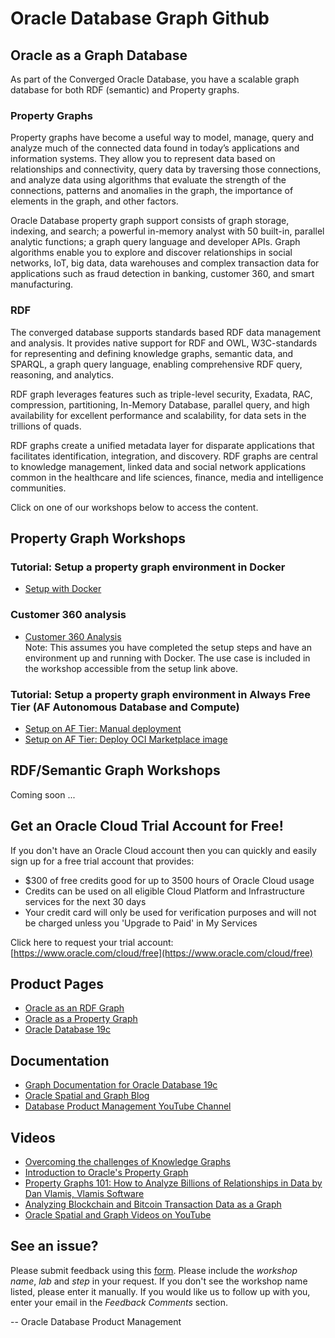 # Oracle Database Graph Github

## Oracle as a Graph Database
As part of the Converged Oracle Database, you have a scalable graph database for both RDF (semantic) and Property graphs. 

### Property Graphs
Property graphs have become a useful way to model, manage, query and analyze much of the connected data found in today’s applications and information systems.  They allow you to represent data based on relationships and connectivity, query data by traversing those connections, and analyze data using algorithms that evaluate the strength of the connections, patterns and anomalies in the graph, the importance of elements in the graph, and other factors.

Oracle Database property graph support consists of graph storage, indexing, and search; a powerful in-memory analyst with 50 built-in, parallel analytic functions; a graph query language and developer APIs. Graph algorithms enable you to explore and discover relationships in social networks, IoT, big data, data warehouses and complex transaction data for applications such as fraud detection in banking, customer 360, and smart manufacturing.

### RDF 
The converged database supports standards based RDF data management and analysis. It provides native support for RDF and OWL, W3C-standards for representing and defining knowledge graphs, semantic data, and SPARQL, a graph query language, enabling comprehensive RDF query, reasoning, and analytics.  

RDF graph leverages features such as triple-level security, Exadata, RAC, compression, partitioning, In-Memory Database, parallel query, and high availability for excellent performance and scalability, for data sets in the trillions of quads.  

RDF graphs create a unified metadata layer for disparate applications that facilitates identification, integration, and discovery.  RDF graphs are central to knowledge management, linked data and social network applications common in the healthcare and life sciences, finance, media and intelligence communities.


Click on one of our workshops below to access the content.

## Property Graph Workshops

### Tutorial: Setup a property graph environment in Docker
- [Setup with Docker](https://oracle.github.io/learning-library/data-management-library/database/graph/livelabs/)

### Customer 360 analysis 
- [Customer 360 Analysis](https://oracle.github.io/learning-library/data-management-library/database/graph/livelabs/)  
Note: This assumes you have completed the setup steps and have an environment up and running with Docker. The use case is included in the workshop accessible from the setup link above. 

### Tutorial: Setup a property graph environment in Always Free Tier (AF Autonomous Database and Compute)
- [Setup on AF Tier: Manual deployment](https://oracle.github.io/learning-library/data-management-library/database/graph/freetier/GraphServer_ManualSetup/)
- [Setup on AF Tier: Deploy OCI Marketplace image](https://oracle.github.io/learning-library/data-management-library/database/graph/freetier/GraphServer_MarketplaceImage)

## RDF/Semantic Graph Workshops

Coming soon ...


## Get an Oracle Cloud Trial Account for Free!
If you don't have an Oracle Cloud account then you can quickly and easily sign up for a free trial account that provides:
- $300 of free credits good for up to 3500 hours of Oracle Cloud usage
- Credits can be used on all eligible Cloud Platform and Infrastructure services for the next 30 days
- Your credit card will only be used for verification purposes and will not be charged unless you 'Upgrade to Paid' in My Services

Click here to request your trial account: [https://www.oracle.com/cloud/free](https://www.oracle.com/cloud/free)


## Product Pages
- [Oracle as an RDF Graph](https://www.oracle.com/database/technologies/spatialandgraph/rdf-graph-features.html)
- [Oracle as a Property Graph](https://www.oracle.com/database/technologies/spatialandgraph/property-graph-features.html)
- [Oracle Database 19c](https://www.oracle.com/database/)

## Documentation
- [Graph Documentation for Oracle Database 19c](https://docs.oracle.com/en/database/oracle/oracle-database/19/spatial-and-graph.html)
- [Oracle Spatial and Graph Blog](https://blogs.oracle.com/oraclespatial/)
- [Database Product Management YouTube Channel](https://www.youtube.com/channel/UCr6mzwq_gcdsefQWBI72wIQ)

## Videos
- [Overcoming the challenges of Knowledge Graphs](https://youtu.be/csvEBI0swwo)
- [Introduction to Oracle's Property Graph](https://youtube.com/watch?v=-DYVgYJPbQA&feature=youtu.be)
- [Property Graphs 101: How to Analyze Billions of Relationships in Data by Dan Vlamis, Vlamis Software](https://youtu.be/qaQO-mW6lFs)
- [Analyzing Blockchain and Bitcoin Transaction Data as a Graph](https://youtu.be/w8OEVobyhFE)
- [Oracle Spatial and Graph Videos on YouTube](https://www.youtube.com/channel/UCZqBavfLlCuS0il6zNY696w)


## See an issue?
Please submit feedback using this [form](https://apexapps.oracle.com/pls/apex/f?p=133:1:::::P1_FEEDBACK:1). Please include the *workshop name*, *lab* and *step* in your request.  If you don't see the workshop name listed, please enter it manually. If you would like us to follow up with you, enter your email in the *Feedback Comments* section.

-- Oracle Database Product Management
